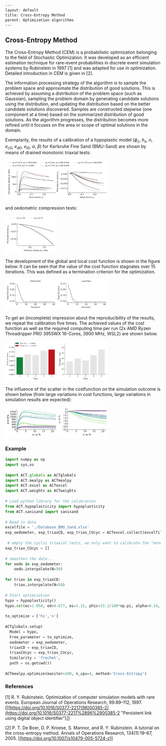     ---
    layout: default
    title: Cross-Entropy Method
    parent: Optimization algorithms
    ---
## Cross-Entropy Method

The Cross-Entropy Method (CEM) is a probabilistic optimization belonging to the field of Stochastic Optimization. It was developed as an efficient estimation technique for rare-event probabilities in discrete event simulation systems by Rubinstein in 1997 [1] and was adapted for use in optimization. Detailed introduction in CEM is given in [2].

The information processing strategy of the algorithm is to sample the problem space and approximate the distribution of good solutions. This is achieved by assuming a distribution of the problem space (such as Gaussian), sampling the problem domain by generating candidate solutions using the distribution, and updating the distribution based on the better candidate solutions discovered. Samples are constructed stepwise (one component at a time) based on the summarized distribution of good solutions. As the algorithm progresses, the distribution becomes more refined until it focuses on the area or scope of optimal solutions in the domain.

Exemplarily, the results of a calibration of a hypoplastic model ($\phi_c$, $h_s$, $n$, $e_{c0}$, $e_{d0}$, $e_{i0}$, $\alpha$, $\beta$) for Karlsruhe Fine Sand (BMU-Sand) are shown by means of drained monotonic triaxial tests:

<img src="./cem/triaxCD.png" alt="triaxCD" width="66%"/>

and oedometric compression tests:

<img src="./cem/oedometer.png" alt="oedometer" width="33%"/>

The development of the global and local cost function is shown in the figure below. It can be seen that the value of the cost function stagnates over 15 iterations. This was defined as a termination criterion for the optimization.

<img src="./cem/fitness_function.png" alt="fitness_function" width="66%"/>

To get an (incomplete) impression about the reproducibility of the results, we repeat the calibration five times. The achieved values of the cost function as well as the required computing time per run (2x AMD Ryzen Threadripper PRO 3955WX 16-Cores, 3900 MHz, WSL2) are shown below.

<img src="./cem/statistics.png" alt="statistics" width="66%"/>

The influence of the scatter in the costfunction on the simulation outcome is shown below (from large variations in cost functions, large variations in simulation results are expected):

<img src="./cem/triaxCD_all.png" alt="triaxCD_all" width="66%"/>

### Example
```python
import numpy as np
import sys,os
  
import ACT.globals as ACTglobals
import ACT.mealpy as ACTmealpy
import ACT.excel as ACTexcel
import ACT.weights as ACTweights

# Load python library for the calibration
from ACT.hypoplasticity import hypoplasticity
from ACT.sanisand import sanisand

# Read in data
excelfile = './Database_BMU_Sand.xlsx'
exp_oedometer, exp_triaxCD, exp_triax_CUcyc = ACTexcel.collect(excelfile)

 # empty the cyclic triaxial tests, we only want to calibrate the "monotonic" parameters
exp_triax_CUcyc = []

# smoothen the data...
for oedo in exp_oedometer:
    oedo.interpolate(N=50)

for triax in exp_triaxCD:
    triax.interpolate(N=50)

# Start optimization
hypo = hypoplasticity()
hypo.set(ec=1.054, ed=0.677, ei=1.15, phic=33.1/180*np.pi, alpha=0.14, beta=2.5, R=1e-4, mT=1., mR=1.)

to_optimize = ['hs','n']

ACTglobals.setup(
  Model = hypo,
  Free_parameter = to_optimize,
  oedometer = exp_oedometer,
  triaxCD = exp_triaxCD,
  triaxCUcyc = exp_triax_CUcyc,
  Similarity = 'frechet',
  path = os.getcwd())

ACTmealpy.optimize(maxiter=100, n_cpu=4, method='Cross-Entropy')
```

### References
[1] R. Y. Rubinstein. Optimization of computer simulation models with rare events. European Journal of Operations Research, 99:89–112, 1997. [[[https://doi.org/10.1016/S0377-2217(96)00385-2](https://doi.org/10.1016/S0377-2217%2896%2900385-2 "Persistent link using digital object identifier")]]

[2] P. T. De Boer, D. P. Kroese, S. Mannor, and R. Y. Rubinstein. A tutorial on the cross-entropy method. Annals of Operations Research, 134(1):19–67, 2005. [[https://doi.org/10.1007/s10479-005-5724-z]]
